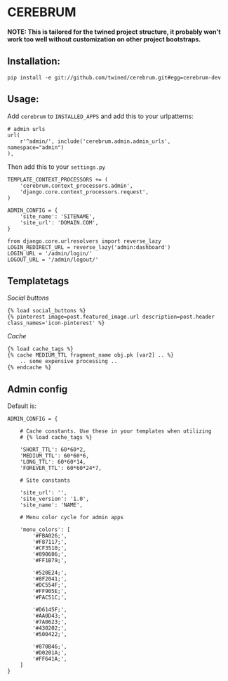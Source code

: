 CEREBRUM
========

**NOTE: This is tailored for the twined project structure,
it probably won't work too well without customization on other
project bootstraps.**

Installation:
-------------

    pip install -e git://github.com/twined/cerebrum.git#egg=cerebrum-dev


Usage:
------

Add `cerebrum` to `INSTALLED_APPS` and add this to your urlpatterns:

    # admin urls
    url(
        r'^admin/', include('cerebrum.admin.admin_urls', namespace="admin")
    ),

Then add this to your `settings.py`

    TEMPLATE_CONTEXT_PROCESSORS += (
        'cerebrum.context_processors.admin',
        'django.core.context_processors.request',
    )

    ADMIN_CONFIG = {
        'site_name': 'SITENAME',
        'site_url': 'DOMAIN.COM',
    }

    from django.core.urlresolvers import reverse_lazy
    LOGIN_REDIRECT_URL = reverse_lazy('admin:dashboard')
    LOGIN_URL = '/admin/login/'
    LOGOUT_URL = '/admin/logout/'

Templatetags
------------

*Social buttons*

    {% load social_buttons %}
    {% pinterest image=post.featured_image.url description=post.header class_names='icon-pinterest' %}

*Cache*

    {% load cache_tags %}
    {% cache MEDIUM_TTL fragment_name obj.pk [var2] .. %}
        .. some expensive processing ..
    {% endcache %}


Admin config
------------
Default is:

    ADMIN_CONFIG = {

        # Cache constants. Use these in your templates when utilizing
        # {% load cache_tags %}

        'SHORT_TTL': 60*60*2,
        'MEDIUM_TTL': 60*60*6,
        'LONG_TTL': 60*60*14,
        'FOREVER_TTL': 60*60*24*7,

        # Site constants

        'site_url': '',
        'site_version': '1.0',
        'site_name': 'NAME',

        # Menu color cycle for admin apps

        'menu_colors': [
            '#FBA026;',
            '#F87117;',
            '#CF3510;',
            '#890606;',
            '#FF1B79;',

            '#520E24;',
            '#8F2041;',
            '#DC554F;',
            '#FF905E;',
            '#FAC51C;',

            '#D6145F;',
            '#AA0D43;',
            '#7A0623;',
            '#430202;',
            '#500422;',

            '#870B46;',
            '#D0201A;',
            '#FF641A;',
        ]
    }
